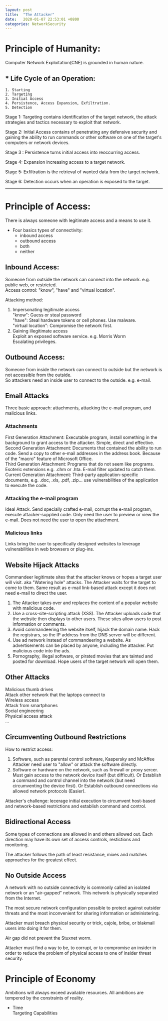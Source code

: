 ```yaml
---
layout: post
title:  "The Attacker"
date:   2020-01-07 22:53:01 +0800
categories: NetworkSecurity
---
```


# Principle of Humanity:  
Computer Network Exploitation(CNE) is grounded in human nature.

## * **Life Cycle of an Operation**:
	1. Starting
	2. Targeting
	3. Initial Access
	4. Persistence, Access Expansion, Exfiltration.
	5. Detection

Stage 1: Targeting contains identification of the target network, the attack strategies and tactics necessary to exploit that network.

Stage 2: Initial Access contains of penetrating any defensive security and gaining the ability to run commands or other software on one of the target's computers or network devices.

Stage 3 : Persistence turns initial access into reoccurring access.

Stage 4: Expansion increasing access to a target network.

Stage 5: Exfiltration is the retrieval of wanted data from the target network.

Stage 6: Detection occurs when an operation is exposed to the target.

-------------------------------------------------------  

# Principle of Access:  
There is always someone with legitimate access and a means to use it.  

* Four basics types of connectivity:  
	- inbound access  
	- outbound access  
	- both  
	- neither


## Inbound Access:  
Someone from outside the network can connect into the network. e.g. public web, or restricted.  
Access control: "know", "have" and "virtual location".

Attacking method:  
1. Impersonating legitimate access  
"know": Guess or steal password  
"have": Steal hardware tokens or cell phones. Use malware.  
"virtual location": Compromise the network first.  
2. Gaining illegitimate access  
Exploit an exposed software service. e.g. Morris Worm  
Escalating privileges.  

## Outbound Access:  
Someone from inside the network can connect to outside but the network is not accessible from the outside.  
So attackers need an inside user to connect to the outside. e.g. e-mail.  

## Email Attacks  
Three basic approach: attachments, attacking the e-mail program, and malicious links.

### Attachments  
First Generation Attachment: Executable program, install something in the background to grant access to the attacker. Simple, direct and effective.  
Second Generation Attachment: Documents that contained the ability to run code. Send a copy to other e-mail addresses in the address book. Because of the "macro" feature of Microsoft Office.  
Third Generation Attachment: Programs that do not seem like programs. Esoteric extensions e.g. .chm or .hta. E-mail filter updated to catch them.  
Current Generation Attachment: Third-party application-specific documents, e.g. .doc, .xls, .pdf, .zip... use vulnerabilities of the application to execute the code.  

### Attacking the e-mail program  
Ideal Attack. Send specially crafted e-mail, corrupt the e-mail program, execute attacker-supplied code. Only need the user to preview or view the e-mail. Does not need the user to open the attachment.  

### Malicious links  
Links bring the user to specifically designed websites to leverage vulnerabilities in web browsers or plug-ins.  

## Website Hijack Attacks  
Commandeer legitimate sites that the attacker knows or hopes a target user will visit. aka "Watering hole" attacks. The Attacker waits for the target to come to them. Same result as e-mail link-based attack except it does not need e-mail to direct the user.

1. The Attacker takes over and replaces the content of a popular website with malicious code.  
2. Use a cross-site-scripting attack (XSS). The Attacker uploads code that the website then displays to other users. These sites allow users to post information or comments.  
3. Avoid commandeering the website itself, hijack the domain name. Hack the registrars, so the IP address from the DNS server will be different.  
4. Use ad network instead of commandeering a website. As advertisements can be placed by anyone, including the attacker. Put malicious code into the ads.  
5. Pornography, illegal software, or pirated movies that are tainted and posted for download. Hope users of the target network will open them.  

## Other Attacks  
Malicious thumb drives  
Attack other network that the laptops connect to  
Wireless access  
Attack from smartphones  
Social engineering  
Physical access attack  
...  

## Circumventing Outbound Restrictions  
How to restrict access:  
1. Software, such as parental control software, Kaspersky and McAffee  
Attacker need user to "allow" or attack the software directly.
2. Software or hardware on the network, such as firewall or proxy sercer.  
Must gain access to the network device itself (but difficult). Or Establish a command and control channel into the network (but need circumventing the device first). Or Establish outbound connections via allowed network protocols (Easier).  

Attacker's challenge: lecerage initial execution to circumvent host-based and network-based restrictions and establish command and control.  

## Bidirectional Access  
Some types of connections are allowed in and others allowed out. Each direction may have its own set of access controls, restictions and monitoring.  

The attacker follows the path of least resistance, mixes and matches approaches for the greatest effect.  

## No Outside Access  
A network with no outside connectivity is commonly called an isolated network or an "air-gapped" network. This network is physically separated from the Internet.  

The most secure network configuration possible to protect against outsider threats and the most inconvenient for sharing information or administering.  

Attacker must breach physical security or trick, cajole, bribe, or blakmail users into doing it for them.  

Air gap did not prevent the Stuxnet worm.  

Attacker must find a way to be, to corrupt, or to compromise an insider in order to reduce the problem of physical access to one of insider threat security.  

# Principle of Economy  
Ambitions will always exceed available resources. All ambitions are tempered by the constraints of reality.  

* Time  
  Targeting Capabilities
  
